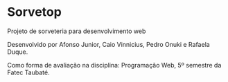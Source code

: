 # Sorvetop
Projeto de sorveteria para desenvolvimento web

Desenvolvido por Afonso Junior, Caio Vinnicius, Pedro Onuki e Rafaela Duque. 

Como forma de avaliação na disciplina: Programação Web, 5º semestre da Fatec Taubaté.
                  
